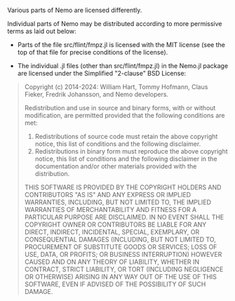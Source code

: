 Various parts of Nemo are licensed differently. 

Individual parts of Nemo may be distributed according to more permissive terms as laid out below:

* Parts of the file src/flint/fmpz.jl is licensed with the MIT license (see the top of that file for precise conditions of the license).

* The individual .jl files (other than src/flint/fmpz.jl) in the Nemo.jl package are licensed under the Simplified "2-clause" BSD License:

> Copyright (c) 2014-2024: William Hart, Tommy Hofmann, Claus Fieker, Fredrik
> Johansson, and Nemo developers.
>
> Redistribution and use in source and binary forms, with or without
> modification, are permitted provided that the following conditions are
> met:
>
> 1. Redistributions of source code must retain the above copyright
>    notice, this list of conditions and the following disclaimer.
> 2. Redistributions in binary form must reproduce the above copyright
>    notice, this list of conditions and the following disclaimer in the
>    documentation and/or other materials provided with the distribution.
>
> THIS SOFTWARE IS PROVIDED BY THE COPYRIGHT HOLDERS AND CONTRIBUTORS
> "AS IS" AND ANY EXPRESS OR IMPLIED WARRANTIES, INCLUDING, BUT NOT
> LIMITED TO, THE IMPLIED WARRANTIES OF MERCHANTABILITY AND FITNESS FOR
> A PARTICULAR PURPOSE ARE DISCLAIMED. IN NO EVENT SHALL THE COPYRIGHT
> OWNER OR CONTRIBUTORS BE LIABLE FOR ANY DIRECT, INDIRECT, INCIDENTAL,
> SPECIAL, EXEMPLARY, OR CONSEQUENTIAL DAMAGES (INCLUDING, BUT NOT
> LIMITED TO, PROCUREMENT OF SUBSTITUTE GOODS OR SERVICES; LOSS OF USE,
> DATA, OR PROFITS; OR BUSINESS INTERRUPTION) HOWEVER CAUSED AND ON ANY
> THEORY OF LIABILITY, WHETHER IN CONTRACT, STRICT LIABILITY, OR TORT
> (INCLUDING NEGLIGENCE OR OTHERWISE) ARISING IN ANY WAY OUT OF THE USE
> OF THIS SOFTWARE, EVEN IF ADVISED OF THE POSSIBILITY OF SUCH DAMAGE.

